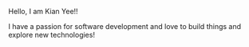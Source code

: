 Hello, I am Kian Yee!!

I have a passion for software development and love to build things and explore new technologies!

<!---
k1any33/k1any33 is a ✨ special ✨ repository because its `README.md` (this file) appears on your GitHub profile.
You can click the Preview link to take a look at your changes.
--->
